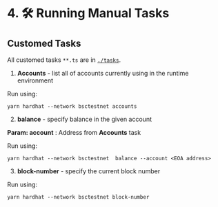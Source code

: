 # 4. 🛠 Running Manual Tasks

## Customed Tasks

All customed tasks `**.ts` are in [`./tasks`](../tasks/).

1. **Accounts** - list all of accounts
   currently using in the runtime environment

Run using:

```
yarn hardhat --network bsctestnet accounts
```

2. **balance** - specify balance in the given account

**Param: account** : Address from **Accounts** task

Run using:

```
yarn hardhat --network bsctestnet  balance --account <EOA address>
```

3. **block-number** - specify the current block number

Run using:

```
yarn hardhat --network bsctestnet block-number
```

